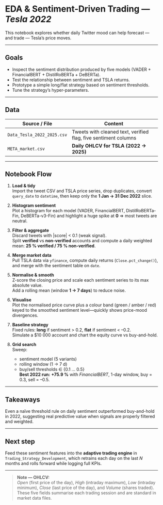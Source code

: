 # EDA & Sentiment-Driven Trading — *Tesla 2022*

This notebook explores whether daily Twitter mood can help forecast — and trade — Tesla’s price moves.

---

## Goals
* Inspect the sentiment distribution produced by five models (VADER + FinancialBERT + DistilRoBERTa + DeBERTa).  
* Test the relationship between sentiment and TSLA returns.  
* Prototype a simple long/flat strategy based on sentiment thresholds.  
* Tune the strategy’s hyper-parameters.

---

## Data
| Source / File | Content |
|---------------|---------|
| `Data_Tesla_2022_2025.csv` | Tweets with cleaned text, verified flag, five sentiment columns |
|  `META_market.csv`  | **Daily OHLCV for TSLA (2022 → 2025)** |

---

## Notebook Flow

1. **Load & tidy**  
   Import the tweet CSV and TSLA price series, drop duplicates, convert `query_date` to `datetime`, then keep only the **1 Jan → 31 Dec 2022** slice.

2. **Histogram sentiment**  
   Plot a histogram for each model (VADER, FinancialBERT, DistilRoBERTa-Fin, DeBERTa-v3-Fin) and highlight a huge spike at **0** ⇒ most tweets are neutral.

3. **Filter & aggregate**  
   Discard tweets with |score| < 0.1 (weak signal).  
   Split **verified** vs **non-verified** accounts and compute a daily weighted mean: **25 % verified / 75 % non-verified**.

4. **Merge market data**  
   Pull TSLA data via `yfinance`, compute daily returns (`Close.pct_change()`), and merge with the sentiment table on `date`.

5. **Normalise & smooth**  
   Z-score the closing price and scale each sentiment series to its max absolute value.  
   Add a rolling mean (window **1 → 7 days**) to reduce noise.

6. **Visualise**  
   Plot the normalised price curve plus a colour band (green / amber / red) keyed to the smoothed sentiment level—quickly shows price-mood divergences.

7. **Baseline strategy**  
   Fixed rules: **long** if sentiment > 0.2, **flat** if sentiment < –0.2.  
   Simulate a \$10 000 account and chart the equity curve vs buy-and-hold.

8. **Grid search**  
   Sweep:  
   * sentiment model (5 variants)  
   * rolling window (1 → 7 d)  
   * buy/sell thresholds ∈ {0.1 … 0.5}  
   **Best 2022 run:** **+75.9 %** with *FinancialBERT*, 1-day window, buy = 0.3, sell = –0.5.

---

## Takeaways
Even a naïve threshold rule on daily sentiment outperformed buy-and-hold in 2022, suggesting real predictive value when signals are properly filtered and weighted.

---

## Next step  
Feed these sentiment features into the **adaptive trading engine** in `Trading_Strategy_Development`, which retrains each day on the last *N* months and rolls forward while logging full KPIs.

---

> **Note — OHLCV:**  
> *Open* (first price of the day), *High* (intraday maximum), *Low* (intraday minimum), *Close* (last price of the day), and *Volume* (shares traded). These five fields summarise each trading session and are standard in market data files.